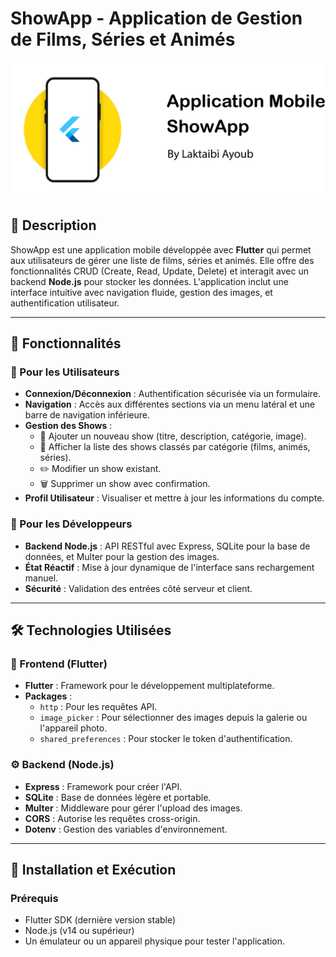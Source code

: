 # ShowApp - Application de Gestion de Films, Séries et Animés

![Bannière ShowApp](banniereShowApp.jpg)

## 📌 Description

ShowApp est une application mobile développée avec **Flutter** qui permet aux utilisateurs de gérer une liste de films, séries et animés. Elle offre des fonctionnalités CRUD (Create, Read, Update, Delete) et interagit avec un backend **Node.js** pour stocker les données. L'application inclut une interface intuitive avec navigation fluide, gestion des images, et authentification utilisateur.

---

## 🎯 Fonctionnalités

### 🔹 Pour les Utilisateurs
- **Connexion/Déconnexion** : Authentification sécurisée via un formulaire.
- **Navigation** : Accès aux différentes sections via un menu latéral et une barre de navigation inférieure.
- **Gestion des Shows** :
  - 📝 Ajouter un nouveau show (titre, description, catégorie, image).
  - 👀 Afficher la liste des shows classés par catégorie (films, animés, séries).
  - ✏️ Modifier un show existant.
  - 🗑️ Supprimer un show avec confirmation.
- **Profil Utilisateur** : Visualiser et mettre à jour les informations du compte.

### 🔹 Pour les Développeurs
- **Backend Node.js** : API RESTful avec Express, SQLite pour la base de données, et Multer pour la gestion des images.
- **État Réactif** : Mise à jour dynamique de l'interface sans rechargement manuel.
- **Sécurité** : Validation des entrées côté serveur et client.

---

## 🛠️ Technologies Utilisées

### 📱 Frontend (Flutter)
- **Flutter** : Framework pour le développement multiplateforme.
- **Packages** :
  - `http` : Pour les requêtes API.
  - `image_picker` : Pour sélectionner des images depuis la galerie ou l'appareil photo.
  - `shared_preferences` : Pour stocker le token d'authentification.

### ⚙️ Backend (Node.js)
- **Express** : Framework pour créer l'API.
- **SQLite** : Base de données légère et portable.
- **Multer** : Middleware pour gérer l'upload des images.
- **CORS** : Autorise les requêtes cross-origin.
- **Dotenv** : Gestion des variables d'environnement.

---

## 🚀 Installation et Exécution

### Prérequis
- Flutter SDK (dernière version stable)
- Node.js (v14 ou supérieur)
- Un émulateur ou un appareil physique pour tester l'application.
